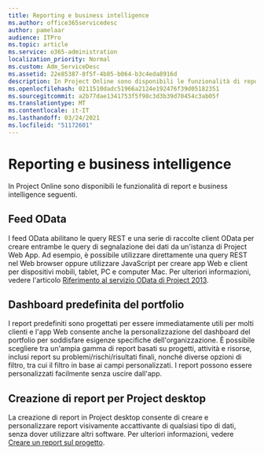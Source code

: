 ```yaml
---
title: Reporting e business intelligence
ms.author: office365servicedesc
author: pamelaar
audience: ITPro
ms.topic: article
ms.service: o365-administration
localization_priority: Normal
ms.custom: Adm_ServiceDesc
ms.assetid: 22e85387-8f5f-4b85-b064-b3c4eda8916d
description: In Project Online sono disponibili le funzionalità di report e business intelligence seguenti.
ms.openlocfilehash: 0211510dadc51966a2124e192476f39d05182351
ms.sourcegitcommit: a2b77dae1341753f5f98c3d3b39d70454c3ab05f
ms.translationtype: MT
ms.contentlocale: it-IT
ms.lasthandoff: 03/24/2021
ms.locfileid: "51172601"
---
```

# <a name="reporting-and-business-intelligence"></a>Reporting e business intelligence

In Project Online sono disponibili le funzionalità di report e business intelligence seguenti.
  
## <a name="odata-feeds"></a>Feed OData

I feed OData abilitano le query REST e una serie di raccolte client OData per creare entrambe le query di segnalazione dei dati da un'istanza di Project Web App. Ad esempio, è possibile utilizzare direttamente una query REST nel Web browser oppure utilizzare JavaScript per creare app Web e client per dispositivi mobili, tablet, PC e computer Mac. Per ulteriori informazioni, vedere l'articolo [Riferimento al servizio OData di Project 2013](/previous-versions/office/project-odata/jj163015(v=office.15)).
  
## <a name="out-of-the-box-portfolio-dashboards"></a>Dashboard predefinita del portfolio

I report predefiniti sono progettati per essere immediatamente utili per molti clienti e l'app Web consente anche la personalizzazione del dashboard del portfolio per soddisfare esigenze specifiche dell'organizzazione. È possibile scegliere tra un'ampia gamma di report basati su progetti, attività e risorse, inclusi report su problemi/rischi/risultati finali, nonché diverse opzioni di filtro, tra cui il filtro in base ai campi personalizzati. I report possono essere personalizzati facilmente senza uscire dall'app. 
  
## <a name="project-desktop-reporting"></a>Creazione di report per Project desktop

La creazione di report in Project desktop consente di creare e personalizzare report visivamente accattivante di qualsiasi tipo di dati, senza dover utilizzare altri software. Per ulteriori informazioni, vedere [Creare un report sul progetto](https://go.microsoft.com/fwlink/?LinkID=823657&amp;clcid=0x409).
